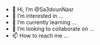 - 👋 Hi, I’m @Sa3dounNasr
- 👀 I’m interested in ...
- 🌱 I’m currently learning ...
- 💞️ I’m looking to collaborate on ...
- 📫 How to reach me ...

<!---
Sa3dounNasr/Sa3dounNasr is a ✨ special ✨ repository because its `README.md` (this file) appears on your GitHub profile.
You can click the Preview link to take a look at your cha
